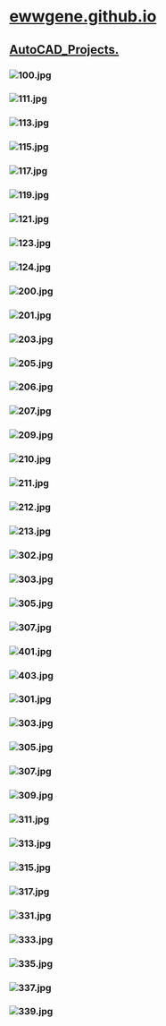 
# [ewwgene.github.io](https://ewwgene.github.io/)
## [AutoCAD_Projects.](https://ewwgene.github.io/AutoCAD_Projects)
### <a id="100"></a> ![100.jpg](https://ewwgene.github.io/AutoCAD_Projects/100.jpg) <a id="100"></a>
### <a id="111"></a> ![111.jpg](https://ewwgene.github.io/AutoCAD_Projects/111.jpg) <a id="111"></a>
### <a id="113"></a> ![113.jpg](https://ewwgene.github.io/AutoCAD_Projects/113.jpg) <a id="113"></a>
### <a id="115"></a> ![115.jpg](https://ewwgene.github.io/AutoCAD_Projects/115.jpg) <a id="115"></a>
### ![117.jpg](https://ewwgene.github.io/AutoCAD_Projects/117.jpg) <a id="117"></a>
### ![119.jpg](https://ewwgene.github.io/AutoCAD_Projects/119.jpg) <a id="119"></a>
### ![121.jpg](https://ewwgene.github.io/AutoCAD_Projects/121.jpg) <a id="121"></a>
### ![123.jpg](https://ewwgene.github.io/AutoCAD_Projects/123.jpg) <a id="123"></a>
### ![124.jpg](https://ewwgene.github.io/AutoCAD_Projects/124.jpg) <a id="124"></a>
### ![200.jpg](https://ewwgene.github.io/AutoCAD_Projects/Making/200.jpg) <a id="200"></a>
### ![201.jpg](https://ewwgene.github.io/AutoCAD_Projects/Making/201.jpg) <a id="201"></a>
### ![203.jpg](https://ewwgene.github.io/AutoCAD_Projects/Making/203.jpg) <a id="203"></a>
### ![205.jpg](https://ewwgene.github.io/AutoCAD_Projects/Making/205.jpg) <a id="205"></a>
### ![206.jpg](https://ewwgene.github.io/AutoCAD_Projects/Making/206.jpg)
### ![207.jpg](https://ewwgene.github.io/AutoCAD_Projects/Making/207.jpg)
### ![209.jpg](https://ewwgene.github.io/AutoCAD_Projects/Making/209.jpg)
### ![210.jpg](https://ewwgene.github.io/AutoCAD_Projects/Making/210.jpg)
### ![211.jpg](https://ewwgene.github.io/AutoCAD_Projects/Making/211.jpg)
### ![212.jpg](https://ewwgene.github.io/AutoCAD_Projects/Making/212.jpg)
### ![213.jpg](https://ewwgene.github.io/AutoCAD_Projects/Making/213.jpg)
### ![302.jpg](https://ewwgene.github.io/AutoCAD_Projects/Making/302.jpg)
### ![303.jpg](https://ewwgene.github.io/AutoCAD_Projects/Making/303.jpg)
### ![305.jpg](https://ewwgene.github.io/AutoCAD_Projects/Making/305.jpg)
### ![307.jpg](https://ewwgene.github.io/AutoCAD_Projects/Making/307.jpg)
### ![401.jpg](https://ewwgene.github.io/AutoCAD_Projects/Making/401.jpg)
### ![403.jpg](https://ewwgene.github.io/AutoCAD_Projects/Making/403.jpg)
### ![301.jpg](https://ewwgene.github.io/AutoCAD_Projects/301.jpg)
### ![303.jpg](https://ewwgene.github.io/AutoCAD_Projects/303.jpg)
### ![305.jpg](https://ewwgene.github.io/AutoCAD_Projects/305.jpg)
### ![307.jpg](https://ewwgene.github.io/AutoCAD_Projects/307.jpg)
### ![309.jpg](https://ewwgene.github.io/AutoCAD_Projects/309.jpg)
### ![311.jpg](https://ewwgene.github.io/AutoCAD_Projects/311.jpg)
### ![313.jpg](https://ewwgene.github.io/AutoCAD_Projects/313.jpg)
### ![315.jpg](https://ewwgene.github.io/AutoCAD_Projects/315.jpg)
### ![317.jpg](https://ewwgene.github.io/AutoCAD_Projects/317.jpg)
### ![331.jpg](https://ewwgene.github.io/AutoCAD_Projects/331.jpg)
### ![333.jpg](https://ewwgene.github.io/AutoCAD_Projects/333.jpg)
### ![335.jpg](https://ewwgene.github.io/AutoCAD_Projects/335.jpg)
### ![337.jpg](https://ewwgene.github.io/AutoCAD_Projects/337.jpg)
### ![339.jpg](https://ewwgene.github.io/AutoCAD_Projects/339.jpg)

